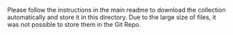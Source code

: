 Please follow the instructions in the main readme to download the collection automatically and store it in this directory. Due to the large size of files, it was not possible to store them in the Git Repo.

